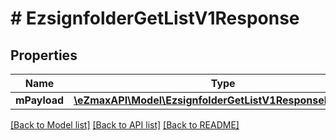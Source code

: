 # # EzsignfolderGetListV1Response

## Properties

Name | Type | Description | Notes
------------ | ------------- | ------------- | -------------
**mPayload** | [**\eZmaxAPI\Model\EzsignfolderGetListV1ResponseMPayload**](EzsignfolderGetListV1ResponseMPayload.md) |  |

[[Back to Model list]](../../README.md#models) [[Back to API list]](../../README.md#endpoints) [[Back to README]](../../README.md)

